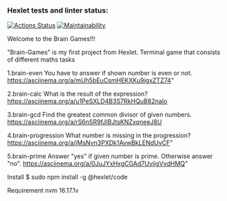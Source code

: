 ### Hexlet tests and linter status:

[![Actions Status](https://github.com/LucyMiMi/fullstack-javascript-project-44/workflows/hexlet-check/badge.svg)](https://github.com/LucyMiMi/fullstack-javascript-project-44/actions)
[![Maintainability](https://api.codeclimate.com/v1/badges/2e4cc5f3d3f53a7b16ce/maintainability)](https://codeclimate.com/github/LucyMiMi/fullstack-javascript-project-44/maintainability)


                
Welcome to the Brain Games!!!

"Brain-Games" is my first project from Hexlet.
Terminal game that consists of different maths tasks

1.brain-even
You have to answer if shown number is even or not.
https://asciinema.org/a/mUh5bEuCsmHEKXKu9igxZTZ74"

2.brain-calc
What is the result of the expression?
https://asciinema.org/a/u1PeSXLD4B3S7RkHQuB82naIo

3.brain-gcd
Find the greatest common divisor of given numbers.
https://asciinema.org/a/rS6nSR9fJIBJtsKNZxqneeJ8U

4.brain-progression
What number is missing in the progression?
https://asciinema.org/a/jMsNvn3PXDk1AvwBkLENdUvCF"

5.brain-prime
Answer "yes" if given number is prime. Otherwise answer "no".
https://asciinema.org/a/0JuJYxHxgCGAd7UviigVvdHMQ"

Install
$ sudo npm install -g @hexlet/code

Requirement
nvm 16.17.1v
